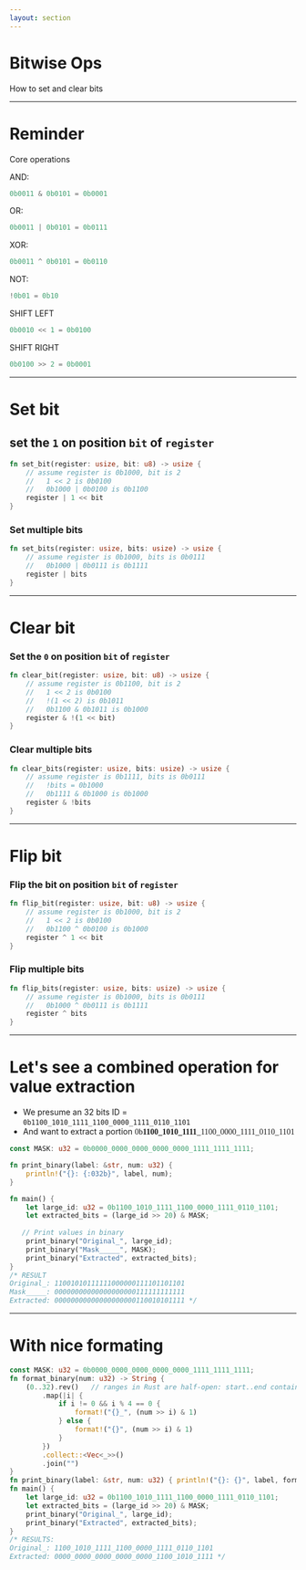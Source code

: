 ```yaml
---
layout: section
---
```

# Bitwise Ops
How to set and clear bits

---

# Reminder
Core operations

<div grid="~ cols-2 gap-20">
<div>

AND:

```rust
0b0011 & 0b0101 = 0b0001
```

OR:

```rust
0b0011 | 0b0101 = 0b0111
```

XOR:

```rust
0b0011 ^ 0b0101 = 0b0110
```
</div>
<div>

NOT:

```rust
!0b01 = 0b10
```

SHIFT LEFT

```rust
0b0010 << 1 = 0b0100
```

SHIFT RIGHT

```rust
0b0100 >> 2 = 0b0001
```

</div>
</div>

---

# Set bit
## set the `1` on position `bit` of `register`

```rust {all|2|3|4|1,5,6}
fn set_bit(register: usize, bit: u8) -> usize {
    // assume register is 0b1000, bit is 2
    //   1 << 2 is 0b0100
    //   0b1000 | 0b0100 is 0b1100
    register | 1 << bit   
}
```

###  Set multiple bits

```rust
fn set_bits(register: usize, bits: usize) -> usize {
    // assume register is 0b1000, bits is 0b0111
    //   0b1000 | 0b0111 is 0b1111
    register | bits   
}
```

---

# Clear bit
### Set the `0` on position `bit` of `register`

```rust {all|2|3|4|4,5|1,6,7}
fn clear_bit(register: usize, bit: u8) -> usize {
    // assume register is 0b1100, bit is 2
    //   1 << 2 is 0b0100
    //   !(1 << 2) is 0b1011
    //   0b1100 & 0b1011 is 0b1000
    register & !(1 << bit)
}
```

###  Clear multiple bits

```rust
fn clear_bits(register: usize, bits: usize) -> usize {
    // assume register is 0b1111, bits is 0b0111
    //   !bits = 0b1000
    //   0b1111 & 0b1000 is 0b1000
    register & !bits   
}
```

---

# Flip bit

### Flip the bit on position `bit` of `register`

```rust {all|2|3|4|1,5,6}
fn flip_bit(register: usize, bit: u8) -> usize {
    // assume register is 0b1000, bit is 2
    //   1 << 2 is 0b0100
    //   0b1100 ^ 0b0100 is 0b1000
    register ^ 1 << bit
}
```

###  Flip multiple bits

```rust
fn flip_bits(register: usize, bits: usize) -> usize {
    // assume register is 0b1000, bits is 0b0111
    //   0b1000 ^ 0b0111 is 0b1111
    register ^ bits   
}
```

---

# Let's see a combined operation for value extraction

- We presume an 32 bits ID = `0b1100_1010_1111_1100_0000_1111_0110_1101`
- And want to extract a portion  <font face="PT Mono">0b<b>1100_1010_1111</b>_1100_0000_1111_0110_1101</font>

```rust {1|8|1,8,9|3-5,12-14|all}
const MASK: u32 = 0b0000_0000_0000_0000_0000_1111_1111_1111;

fn print_binary(label: &str, num: u32) {
    println!("{}: {:032b}", label, num);
}

fn main() {
    let large_id: u32 = 0b1100_1010_1111_1100_0000_1111_0110_1101;
    let extracted_bits = (large_id >> 20) & MASK;
 
   // Print values in binary
    print_binary("Original_", large_id);
    print_binary("Mask_____", MASK);
    print_binary("Extracted", extracted_bits);
}
/* RESULT
Original_: 11001010111111000000111101101101
Mask_____: 00000000000000000000111111111111
Extracted: 00000000000000000000110010101111 */

```

---

# With nice formating

```rust {2-13|3|3,4|4-10|5-9|3,4,11|,3,4,11,12|all}
const MASK: u32 = 0b0000_0000_0000_0000_0000_1111_1111_1111;
fn format_binary(num: u32) -> String {
    (0..32).rev()   // ranges in Rust are half-open: start..end contains all values with start <= x < end
        .map(|i| {
            if i != 0 && i % 4 == 0 {
                format!("{}_", (num >> i) & 1)
            } else {
                format!("{}", (num >> i) & 1)
            }
        })
        .collect::<Vec<_>>()
        .join("")
}
fn print_binary(label: &str, num: u32) { println!("{}: {}", label, format_binary(num));}
fn main() {
    let large_id: u32 = 0b1100_1010_1111_1100_0000_1111_0110_1101;
    let extracted_bits = (large_id >> 20) & MASK;
    print_binary("Original_", large_id);
    print_binary("Extracted", extracted_bits);
}
/* RESULTS:
Original_: 1100_1010_1111_1100_0000_1111_0110_1101
Extracted: 0000_0000_0000_0000_0000_1100_1010_1111 */
```
